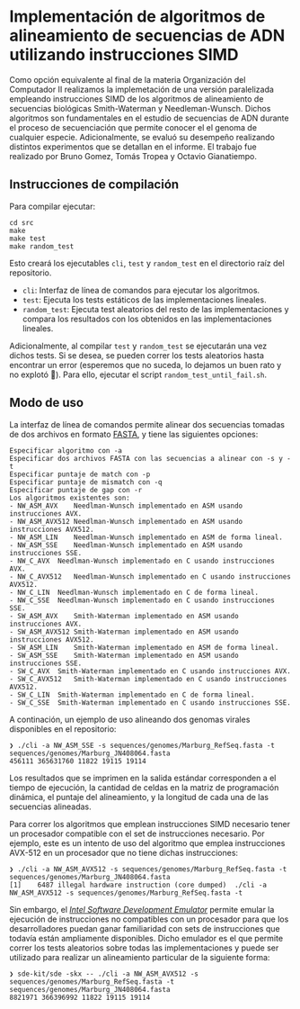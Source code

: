 # Implementación de algoritmos de alineamiento de secuencias de ADN utilizando instrucciones SIMD

Como opción equivalente al final de la materia Organización del Computador II realizamos la implemetación de una versión paralelizada empleando instrucciones SIMD de los algoritmos de alineamiento de secuencias biológicas Smith-Waterman y Needleman-Wunsch. Dichos algoritmos son fundamentales en el estudio de secuencias de ADN durante el proceso de secuenciación que permite conocer el el genoma de cualquier especie. Adicionalmente, se evaluó su desempeño realizando distintos experimentos que se detallan en el informe. El trabajo fue realizado por Bruno Gomez, Tomás Tropea y Octavio Gianatiempo.

## Instrucciones de compilación

Para compilar ejecutar:

```
cd src
make
make test
make random_test
````
Esto creará los ejecutables `cli`, `test` y `random_test` en el directorio raíz del repositorio.

- `cli`: Interfaz de línea de comandos para ejecutar los algoritmos.
- `test`: Ejecuta los tests estáticos de las implementaciones lineales.
- `random_test`: Ejecuta test aleatorios del resto de las implementaciones y compara los resultados con los obtenidos en las implementaciones lineales.

Adicionalmente, al compilar `test` y `random_test` se ejecutarán una vez dichos tests.
Si se desea, se pueden correr los tests aleatorios hasta encontrar un error (esperemos que no suceda, lo dejamos un buen rato y no explotó 🤞). Para ello, ejecutar el script `random_test_until_fail.sh`.

## Modo de uso

La interfaz de línea de comandos permite alinear dos secuencias tomadas de dos archivos en formato [FASTA](https://es.wikipedia.org/wiki/Formato_FASTA), y tiene las siguientes opciones:

```
Especificar algoritmo con -a
Especificar dos archivos FASTA con las secuencias a alinear con -s y -t
Especificar puntaje de match con -p
Especificar puntaje de mismatch con -q
Especificar puntaje de gap con -r
Los algoritmos existentes son: 
- NW_ASM_AVX	Needlman-Wunsch implementado en ASM usando instrucciones AVX.
- NW_ASM_AVX512	Needlman-Wunsch implementado en ASM usando instrucciones AVX512.
- NW_ASM_LIN	Needlman-Wunsch implementado en ASM de forma lineal.
- NW_ASM_SSE	Needlman-Wunsch implementado en ASM usando instrucciones SSE.
- NW_C_AVX	Needlman-Wunsch implementado en C usando instrucciones AVX.
- NW_C_AVX512	Needlman-Wunsch implementado en C usando instrucciones AVX512.
- NW_C_LIN	Needlman-Wunsch implementado en C de forma lineal.
- NW_C_SSE	Needlman-Wunsch implementado en C usando instrucciones SSE.
- SW_ASM_AVX	Smith-Waterman implementado en ASM usando instrucciones AVX.
- SW_ASM_AVX512	Smith-Waterman implementado en ASM usando instrucciones AVX512.
- SW_ASM_LIN	Smith-Waterman implementado en ASM de forma lineal.
- SW_ASM_SSE	Smith-Waterman implementado en ASM usando instrucciones SSE.
- SW_C_AVX	Smith-Waterman implementado en C usando instrucciones AVX.
- SW_C_AVX512	Smith-Waterman implementado en C usando instrucciones AVX512.
- SW_C_LIN	Smith-Waterman implementado en C de forma lineal.
- SW_C_SSE	Smith-Waterman implementado en C usando instrucciones SSE.
```

A continación, un ejemplo de uso alineando dos genomas virales disponibles en el repositorio:
```
❯ ./cli -a NW_ASM_SSE -s sequences/genomes/Marburg_RefSeq.fasta -t sequences/genomes/Marburg_JN408064.fasta
456111 365631760 11822 19115 19114
```
Los resultados que se imprimen en la salida estándar corresponden a el tiempo de ejecución, la cantidad de celdas en la matriz de programación dinámica, el puntaje del alineamiento, y la longitud de cada una de las secuencias alineadas.

Para correr los algoritmos que emplean instrucciones SIMD necesario tener un procesador compatible con el set de instrucciones necesario.
Por ejemplo, este es un intento de uso del algoritmo que emplea instrucciones AVX-512 en un procesador que no tiene dichas instrucciones:
```
❯ ./cli -a NW_ASM_AVX512 -s sequences/genomes/Marburg_RefSeq.fasta -t sequences/genomes/Marburg_JN408064.fasta
[1]    6487 illegal hardware instruction (core dumped)  ./cli -a NW_ASM_AVX512 -s sequences/genomes/Marburg_RefSeq.fasta -t 
```

Sin embargo, el [_Intel Software Development Emulator_](https://software.intel.com/content/www/us/en/develop/articles/intel-software-development-emulator.html) permite emular la ejecución de instrucciones no compatibles con un procesador para que los desarrolladores puedan ganar familiaridad con sets de instrucciones que todavía están ampliamente disponibles. Dicho emulador es el que permite correr los tests aleatorios sobre todas las implementaciones y puede ser utilizado para realizar un alineamiento particular de la siguiente forma:
```
❯ sde-kit/sde -skx -- ./cli -a NW_ASM_AVX512 -s sequences/genomes/Marburg_RefSeq.fasta -t sequences/genomes/Marburg_JN408064.fasta
8821971 366396992 11822 19115 19114
```
